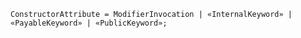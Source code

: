 <!-- This file is generated automatically by infrastructure scripts. Please don't edit by hand. -->

<!-- markdownlint-disable first-line-h1 -->

```{ .ebnf .slang-ebnf #ConstructorAttribute }
ConstructorAttribute = ModifierInvocation | «InternalKeyword» | «PayableKeyword» | «PublicKeyword»;
```
